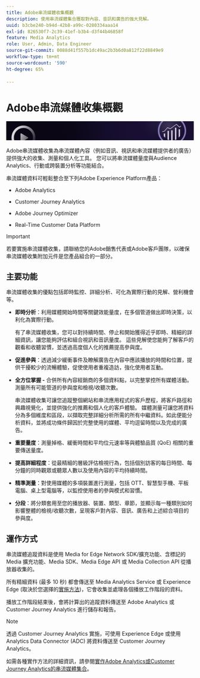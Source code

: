 ```yaml
---
title: Adobe串流媒體收集概觀
description: 使用串流媒體集合獲取對內容、音訊和廣告的強大見解。
uuid: b3cbe240-b94d-42b8-a99c-0280334aaa14
exl-id: 826530f7-2c39-41ef-b3b4-d3f44b46858f
feature: Media Analytics
role: User, Admin, Data Engineer
source-git-commit: 0088d41f557b1dc49ac2b3b6d0a812f22d8849e9
workflow-type: tm+mt
source-wordcount: '590'
ht-degree: 65%

---
```


# Adobe串流媒體收集概觀

![橫幅](./assets/media_analytics_banner.png)

Adobe串流媒體收集為串流媒體內容（例如音訊、視訊和串流媒體提供者的廣告）提供強大的收集、測量和個人化工具。 您可以將串流媒體量度與Audience Analytics、行動或跨裝置分析等功能結合。

串流媒體資料可輕鬆整合至下列Adobe Experience Platform產品：

* Adobe Analytics

* Customer Journey Analytics

* Adobe Journey Optimizer

* Real-Time Customer Data Platform

>[!IMPORTANT]
>
>若要實施串流媒體收集，請聯絡您的Adobe銷售代表或Adobe客戶團隊，以確保串流媒體收集附加元件是您產品組合的一部分。

## 主要功能

串流媒體收集的優點包括即時監控、詳細分析、可化為實際行動的見解、營利機會等。

* **即時分析**：利用媒體開始時間等關鍵效能量度，在多個管道做出即時決策，以利化為實際行動。

  有了串流媒體收集，您可以對持續時間、停止和開始獲得近乎即時、精細的詳細資訊，讓您能夠評估和組合視訊和音訊量度。 這些見解使您能夠了解客戶的觀看和收聽習慣，並透過高度個人化的推薦提高參與度。

* **促進參與**：透過減少緩衝事件及瞭解廣告在內容中應該播放的時間和位置，提供干擾較少的流暢體驗，促使使用者重複造訪，強化使用者互動。

* **全方位掌握 -** 合併所有內容經銷商的多個資料點，以完整掌控所有媒體活動。測量所有可能管道的參與度和檢視/收聽次數。

  串流媒體收集可讓您追蹤整個網站和串流應用程式的客戶歷程，將客戶路徑和興趣視覺化，並提供強化的推薦和個人化的客戶體驗。  媒體測量可讓您將資料分為多個維度和區段，以擷取完整詳細分析所需的所有中繼資料。如此便能分析資料，並將成功條件歸因於完整使用的媒體、平均逗留時間以及完成的廣告。

* **重要量度**：測量掉格、緩衝時間和平均位元速率等與體驗品質 (QoE) 相關的重要傳送量度。

* **提高詳細程度**：從最精細的層級評估檢視行為，包括個別訪客的每日時間、每分鐘的同時觀眾或聽眾人數以及使用內容的平均持續時間。

* **精準測量**：對使用媒體的多項裝置進行測量，包括 OTT、智慧型手機、平板電腦、桌上型電腦等，以監控使用者的參與模式和習慣。

* **分段**：將分類套用至您的播放器、裝置、類型、章節，並顯示每一種類別如何影響整體的檢視/收聽次數，呈現客戶對內容、音訊、廣告和上述綜合項目的參與度。


## 運作方式

串流媒體追蹤資料是使用 Media for Edge Network SDK/擴充功能、含標記的 Media 擴充功能、Media SDK、Media Edge API 或 Media Collection API 從播放器收集的。

所有精細資料 (最多 10 秒) 都會傳送至 Media Analytics Service 或 Experience Edge (取決於您選擇的[實施方法](/help/implementation/overview.md))，它會收集並處理各個播放工作階段的資料。

播放工作階段結束後，會將計算出的追蹤資料傳送至 Adobe Analytics 或 Customer Journey Analytics 進行儲存和報告。

>[!NOTE]
>
>透過 Customer Journey Analytics 實施，可使用 Experience Edge 或使用 Analytics Data Connector (ADC) 將資料傳送至 Customer Journey Analytics。


如需各種實作方法的詳細資訊，請參閱[實作Adobe Analytics或Customer Journey Analytics的串流媒體集合](/help/implementation/overview.md)。
